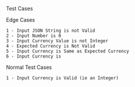 
Test Cases

Edge Cases

    1 - Input JSON String is not Valid
    2 - Input Number is 0
    3 - Input Currency Value is not Integer
    4 - Expected Currency is Not Valid
    5 - Input Currency is Same as Expected Currency
    6 - Input Currency is 

Normal Test Cases

    1 - Input Currency is Valid (ie an Integer)